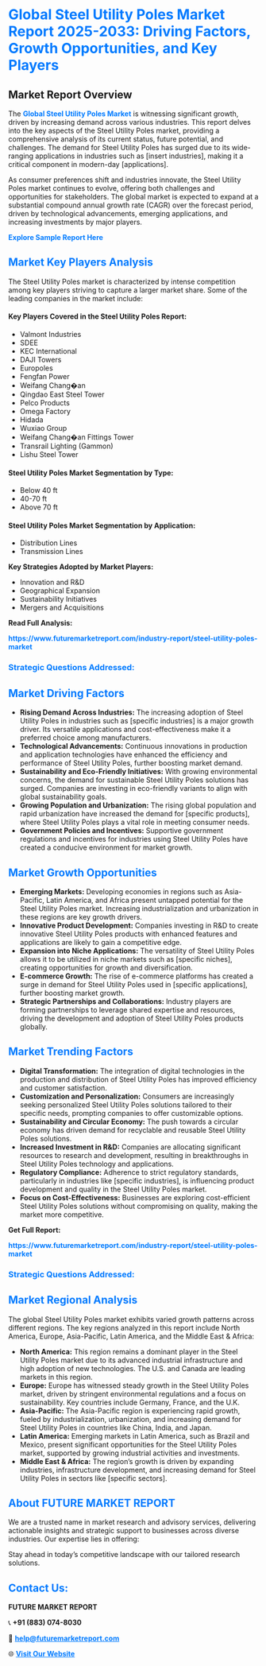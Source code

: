<h1 style="color: #007BFF;">Global Steel Utility Poles Market Report 2025-2033: Driving Factors, Growth Opportunities, and Key Players</h1>

<section id="overview">
<h2>Market Report Overview</h2>
<p>The <a href="https://www.futuremarketreport.com/industry-report/steel-utility-poles-market" style="color: #007BFF; text-decoration: none;"><strong>Global Steel Utility Poles Market</strong></a> is witnessing significant growth, driven by increasing demand across various industries. This report delves into the key aspects of the Steel Utility Poles market, providing a comprehensive analysis of its current status, future potential, and challenges. The demand for Steel Utility Poles has surged due to its wide-ranging applications in industries such as [insert industries], making it a critical component in modern-day [applications].</p>
<p>As consumer preferences shift and industries innovate, the Steel Utility Poles market continues to evolve, offering both challenges and opportunities for stakeholders. The global market is expected to expand at a substantial compound annual growth rate (CAGR) over the forecast period, driven by technological advancements, emerging applications, and increasing investments by major players.</p>
</section>

<section id="overview">
<p><a href="https://www.futuremarketreport.com/request-sample/reportId=101600" style="color: #007BFF; text-decoration: none;"><strong>Explore Sample Report Here</strong></a></p>
</section>

<section id="key-players">
<h2 style="color: #007BFF;">Market Key Players Analysis</h2>
<p>The Steel Utility Poles market is characterized by intense competition among key players striving to capture a larger market share. Some of the leading companies in the market include:</p>
<h4>Key Players Covered in the Steel Utility Poles Report:</h4>
<ul><li>Valmont Industries</li><li>SDEE</li><li>KEC International</li><li>DAJI Towers</li><li>Europoles</li><li>Fengfan Power</li><li>Weifang Chang�an</li><li>Qingdao East Steel Tower</li><li>Pelco Products</li><li>Omega Factory</li><li>Hidada</li><li>Wuxiao Group</li><li>Weifang Chang�an Fittings Tower</li><li>Transrail Lighting (Gammon)</li><li>Lishu Steel Tower</li></ul>
<h4>Steel Utility Poles Market Segmentation by Type:</h4>
<ul><li>Below 40 ft</li><li>40-70 ft</li><li>Above 70 ft</li></ul>

<h4>Steel Utility Poles Market Segmentation by Application:</h4>
<ul><li>Distribution Lines</li><li>Transmission Lines</li></ul>
<p><strong>Key Strategies Adopted by Market Players:</strong></p>
<ul>
<li>Innovation and R&D</li>
<li>Geographical Expansion</li>
<li>Sustainability Initiatives</li>
<li>Mergers and Acquisitions</li>
</ul>
</section>

<section>
<p><strong>Read Full Analysis: </strong></p><a href="https://www.futuremarketreport.com/industry-report/steel-utility-poles-market" style="color: #007BFF; text-decoration: none;"><strong>https://www.futuremarketreport.com/industry-report/steel-utility-poles-market</strong></a>
<h3 style="color: #007BFF;">Strategic Questions Addressed:</h3>
</section>

<section id="driving-factors">
<h2 style="color: #007BFF;">Market Driving Factors</h2>
<ul>
<li><strong>Rising Demand Across Industries:</strong> The increasing adoption of Steel Utility Poles in industries such as [specific industries] is a major growth driver. Its versatile applications and cost-effectiveness make it a preferred choice among manufacturers.</li>
<li><strong>Technological Advancements:</strong> Continuous innovations in production and application technologies have enhanced the efficiency and performance of Steel Utility Poles, further boosting market demand.</li>
<li><strong>Sustainability and Eco-Friendly Initiatives:</strong> With growing environmental concerns, the demand for sustainable Steel Utility Poles solutions has surged. Companies are investing in eco-friendly variants to align with global sustainability goals.</li>
<li><strong>Growing Population and Urbanization:</strong> The rising global population and rapid urbanization have increased the demand for [specific products], where Steel Utility Poles plays a vital role in meeting consumer needs.</li>
<li><strong>Government Policies and Incentives:</strong> Supportive government regulations and incentives for industries using Steel Utility Poles have created a conducive environment for market growth.</li>
</ul>
</section>

<section id="growth-opportunities">
<h2 style="color: #007BFF;">Market Growth Opportunities</h2>
<ul>
<li><strong>Emerging Markets:</strong> Developing economies in regions such as Asia-Pacific, Latin America, and Africa present untapped potential for the Steel Utility Poles market. Increasing industrialization and urbanization in these regions are key growth drivers.</li>
<li><strong>Innovative Product Development:</strong> Companies investing in R&D to create innovative Steel Utility Poles products with enhanced features and applications are likely to gain a competitive edge.</li>
<li><strong>Expansion into Niche Applications:</strong> The versatility of Steel Utility Poles allows it to be utilized in niche markets such as [specific niches], creating opportunities for growth and diversification.</li>
<li><strong>E-commerce Growth:</strong> The rise of e-commerce platforms has created a surge in demand for Steel Utility Poles used in [specific applications], further boosting market growth.</li>
<li><strong>Strategic Partnerships and Collaborations:</strong> Industry players are forming partnerships to leverage shared expertise and resources, driving the development and adoption of Steel Utility Poles products globally.</li>
</ul>
</section>

<section id="trending-factors">
<h2 style="color: #007BFF;">Market Trending Factors</h2>
<ul>
<li><strong>Digital Transformation:</strong> The integration of digital technologies in the production and distribution of Steel Utility Poles has improved efficiency and customer satisfaction.</li>
<li><strong>Customization and Personalization:</strong> Consumers are increasingly seeking personalized Steel Utility Poles solutions tailored to their specific needs, prompting companies to offer customizable options.</li>
<li><strong>Sustainability and Circular Economy:</strong> The push towards a circular economy has driven demand for recyclable and reusable Steel Utility Poles solutions.</li>
<li><strong>Increased Investment in R&D:</strong> Companies are allocating significant resources to research and development, resulting in breakthroughs in Steel Utility Poles technology and applications.</li>
<li><strong>Regulatory Compliance:</strong> Adherence to strict regulatory standards, particularly in industries like [specific industries], is influencing product development and quality in the Steel Utility Poles market.</li>
<li><strong>Focus on Cost-Effectiveness:</strong> Businesses are exploring cost-efficient Steel Utility Poles solutions without compromising on quality, making the market more competitive.</li>
</ul>
</section>

<section>
<p><strong>Get Full Report: </strong></p><a href="https://www.futuremarketreport.com/industry-report/steel-utility-poles-market" style="color: #007BFF; text-decoration: none;"><strong>https://www.futuremarketreport.com/industry-report/steel-utility-poles-market</strong></a>
<h3 style="color: #007BFF;">Strategic Questions Addressed:</h3>
</section>


<section id="regional-analysis">
<h2 style="color: #007BFF;">Market Regional Analysis</h2>
<p>The global Steel Utility Poles market exhibits varied growth patterns across different regions. The key regions analyzed in this report include North America, Europe, Asia-Pacific, Latin America, and the Middle East & Africa:</p>
<ul>
<li><strong>North America:</strong> This region remains a dominant player in the Steel Utility Poles market due to its advanced industrial infrastructure and high adoption of new technologies. The U.S. and Canada are leading markets in this region.</li>
<li><strong>Europe:</strong> Europe has witnessed steady growth in the Steel Utility Poles market, driven by stringent environmental regulations and a focus on sustainability. Key countries include Germany, France, and the U.K.</li>
<li><strong>Asia-Pacific:</strong> The Asia-Pacific region is experiencing rapid growth, fueled by industrialization, urbanization, and increasing demand for Steel Utility Poles in countries like China, India, and Japan.</li>
<li><strong>Latin America:</strong> Emerging markets in Latin America, such as Brazil and Mexico, present significant opportunities for the Steel Utility Poles market, supported by growing industrial activities and investments.</li>
<li><strong>Middle East & Africa:</strong> The region’s growth is driven by expanding industries, infrastructure development, and increasing demand for Steel Utility Poles in sectors like [specific sectors].</li>
</ul>
</section>

<footer>
<h2 style="color: #007BFF;">About FUTURE MARKET REPORT</h2>
<p>We are a trusted name in market research and advisory services, delivering actionable insights and strategic support to businesses across diverse industries. Our expertise lies in offering:</p>

<p>Stay ahead in today’s competitive landscape with our tailored research solutions.</p>

<h2 style="color: #007BFF;">Contact Us:</h2>
<p><strong>FUTURE MARKET REPORT</strong></p>
<p>📞 <strong>+91 (883) 074-8030</strong></p>
<p>📧 <strong><a href="mailto:help@futuremarketreport.com" style="color: #007BFF;">help@futuremarketreport.com</a></strong></p>
<p>🌐 <strong><a href="https://www.futuremarketreport.com/" style="color: #007BFF;">Visit Our Website</a></strong></p>
</footer>